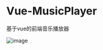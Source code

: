 # Vue-MusicPlayer
基于vue的前端音乐播放器

![image](https://user-images.githubusercontent.com/62204263/169989414-1a6b5ca3-22c0-42c0-9139-c6defe029fee.png)
